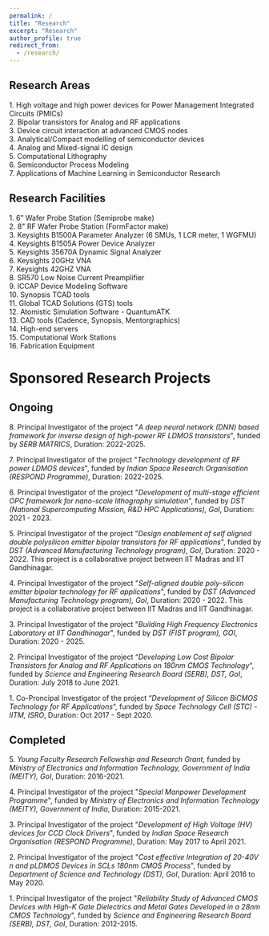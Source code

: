 ```yaml
---
permalink: /
title: "Research"
excerpt: "Research"
author_profile: true
redirect_from: 
  - /research/
---
```


## Research Areas

1\. High voltage and high power devices for Power Management Integrated Circuits (PMICs)  
2\. Bipolar transistors for Analog and RF applications  
3\. Device circuit interaction at advanced CMOS nodes  
3\. Analytical/Compact modelling of semiconductor devices  
4\. Analog and Mixed-signal IC design   
5\. Computational Lithography  
6\. Semiconductor Process Modeling  
7\. Applications of Machine Learning in Semiconductor Research  

## Research Facilities

1\. 6” Wafer Probe Station (Semiprobe make)  
2\. 8" RF Wafer Probe Station (FormFactor make)  
3\. Keysights B1500A Parameter Analyzer (6 SMUs, 1 LCR meter, 1 WGFMU)  
4\. Keysights B1505A Power Device Analyzer  
5\. Keysights 35670A Dynamic Signal Analyzer  
6\. Keysights 20GHz VNA  
7\. Keysights 42GHZ VNA  
8\. SR570 Low Noise Current Preamplifier  
9\. ICCAP Device Modeling Software  
10\. Synopsis TCAD tools  
11\. Global TCAD Solutions (GTS) tools  
12\. Atomistic Simulation Software - QuantumATK  
13\. CAD tools (Cadence, Synopsis, Mentorgraphics)  
14\. High-end servers  
15\. Computational Work Stations  
16\. Fabrication Equipment  

# Sponsored Research Projects

## Ongoing
8\. Principal Investigator of the project "*A deep neural network (DNN) based framework for inverse design of high-power RF LDMOS transistors*", funded by *SERB MATRICS*, Duration: 2022-2025.  

7\. Principal Investigator of the project "*Technology development of RF power LDMOS devices*", funded by *Indian Space Research Organisation (RESPOND Programme)*, Duration: 2022-2025.  

6\. Principal Investigator of the project "*Development of multi-stage efficient OPC framework for nano-scale lithography simulation*", funded by *DST (National Supercomputing Mission, R&D HPC Applications), GoI*, Duration: 2021 - 2023.  

5\. Principal Investigator of the project "*Design enablement of self aligned double polysilicon emitter bipolar transistors for RF applications*", funded by *DST (Advanced Manufacturing Technology program), GoI*, Duration: 2020 - 2022\. This project is a collaborative project between IIT Madras and IIT Gandhinagar.  

4\. Principal Investigator of the project "*Self-aligned double poly-silicon emitter bipolar technology for RF applications*", funded by *DST (Advanced Manufacturing Technology program), GoI*, Duration: 2020 - 2022\. This project is a collaborative project between IIT Madras and IIT Gandhinagar.  

3\. Principal Investigator of the project "*Building High Frequency Electronics Laboratory at IIT Gandhinagar*", funded by *DST (FIST program), GOI*, Duration: 2020 - 2025.  

2\. Principal Investigator of the project “*Developing Low Cost Bipolar Transistors for Analog and RF Applications on 180nm CMOS Technology*“, funded by *Science and Engineering Research Board (SERB), DST, GoI*, Duration: July 2018 to June 2021. 

1\. Co-Proncipal Investigator of the project “*Development of Silicon BiCMOS Technology for RF Applications*“, funded by *Space Technology Cell (STC) - IITM, ISRO*, Duration: Oct 2017 - Sept 2020.  

## Completed
5\. *Young Faculty Research Fellowship and Research Grant*, funded by *Ministry of Electronics and Information Technology, Government of India (MEITY), GoI*, Duration: 2016-2021.  

4\. Principal Investigator of the project "*Special Manpower Development Programme*", funded by *Ministry of Electronics and Information Technology (MEITY), Government of India*, Duration: 2015-2021.  

3\. Principal Investigator of the project "*Development  of  High Voltage (HV) devices for  CCD Clock Drivers*", funded by *Indian Space Research Organisation (RESPOND Programme)*, Duration: May 2017 to April 2021.  

2\. Principal Investigator of the project "*Cost effective  Integration  of 20-40V  n and pLDMOS  Devices  in  SCLs  180nm  CMOS  Process*", funded by *Department of Science and Technology (DST), GoI*, Duration: April 2016 to May 2020.  

1\. Principal Investigator of the project "*Reliability Study of Advanced CMOS Devices with High-K Gate Dielectrics and Metal Gates Developed in a 28nm CMOS Technology*", funded by *Science and Engineering Research Board (SERB), DST, GoI*, Duration: 2012-2015.  

   

